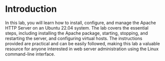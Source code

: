 # Introduction

In this lab, you will learn how to install, configure, and manage the Apache HTTP Server on an Ubuntu 22.04 system. The lab covers the essential steps, including installing the Apache package, starting, stopping, and restarting the server, and configuring virtual hosts. The instructions provided are practical and can be easily followed, making this lab a valuable resource for anyone interested in web server administration using the Linux command-line interface.
